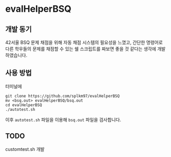 # evalHelperBSQ

## 개발 동기

42서울 BSQ 문제 채점을 위해 자동 채점 시스템의 필요성을 느꼈고,
간단한 명령어로 다른 학우들의 문제를 채점할 수 있는
쉘 스크립트를 짜보면 좋을 것 같다는 생각에 개발하였습니다.

## 사용 방법

터미널에
```
git clone https://github.com/splkm97/evalHelperBSQ
mv <bsq.out> evalHelperBSQ/bsq.out
cd evalHelperBSQ
./autotest.sh
```
이후 `autotest.sh` 파일을 이용해 `bsq.out` 파일을 검사합니다.

## TODO

customtest.sh 개발
